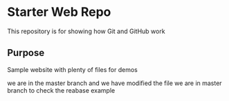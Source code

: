 # Starter Web Repo

This repository is for showing 
how Git and GitHub work

## Purpose

Sample website with plenty of files for demos

we are in the master branch and we have modified the file
we are in master branch to check the reabase example